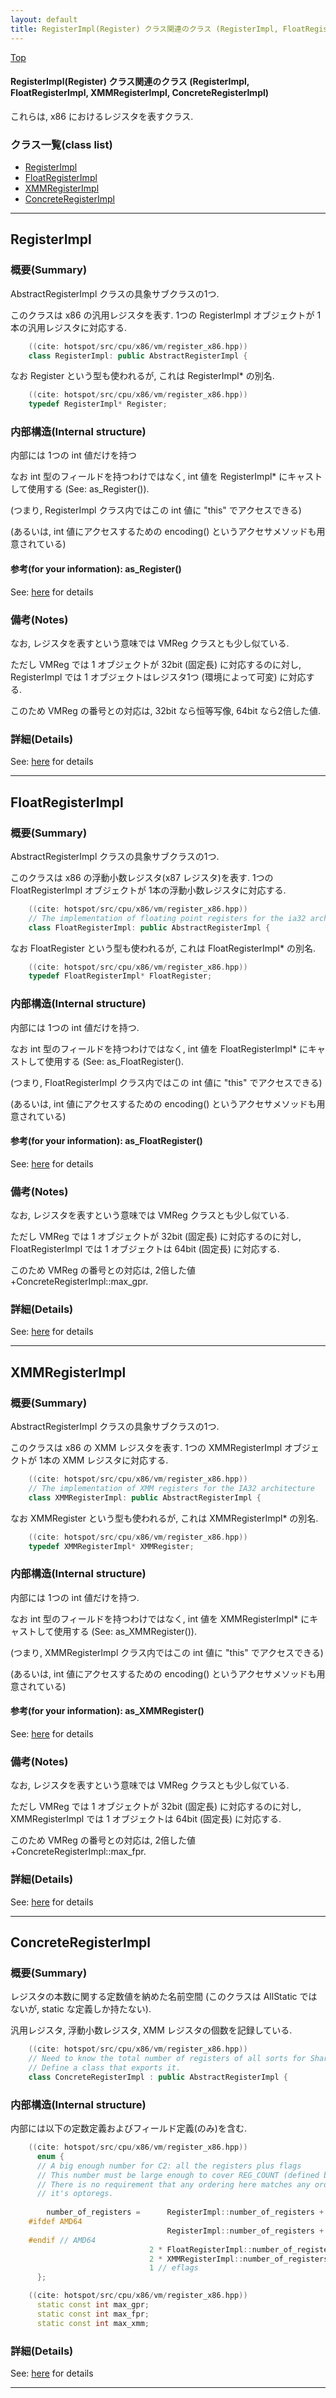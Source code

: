 ```yaml
---
layout: default
title: RegisterImpl(Register) クラス関連のクラス (RegisterImpl, FloatRegisterImpl, XMMRegisterImpl, ConcreteRegisterImpl)
---
```

[Top](../index.html)

#### RegisterImpl(Register) クラス関連のクラス (RegisterImpl, FloatRegisterImpl, XMMRegisterImpl, ConcreteRegisterImpl)

これらは, x86 におけるレジスタを表すクラス.


### クラス一覧(class list)

  * [RegisterImpl](#noaIHf7r_T)
  * [FloatRegisterImpl](#noF_9X9a2V)
  * [XMMRegisterImpl](#noc4dmKoX_)
  * [ConcreteRegisterImpl](#noASZdPAF2)


---
## <a name="noaIHf7r_T" id="noaIHf7r_T">RegisterImpl</a>

### 概要(Summary)
AbstractRegisterImpl クラスの具象サブクラスの1つ.

このクラスは x86 の汎用レジスタを表す.
1つの RegisterImpl オブジェクトが 1本の汎用レジスタに対応する.


```cpp
    ((cite: hotspot/src/cpu/x86/vm/register_x86.hpp))
    class RegisterImpl: public AbstractRegisterImpl {
```

なお Register という型も使われるが, これは RegisterImpl* の別名.


```cpp
    ((cite: hotspot/src/cpu/x86/vm/register_x86.hpp))
    typedef RegisterImpl* Register;
```

### 内部構造(Internal structure)
内部には 1つの int 値だけを持つ

なお int 型のフィールドを持つわけではなく, 
int 値を RegisterImpl* にキャストして使用する (See: as_Register()).

(つまり, RegisterImpl クラス内ではこの int 値に "this" でアクセスできる)

(あるいは, int 値にアクセスするための encoding() というアクセサメソッドも用意されている)

#### 参考(for your information): as_Register()
See: [here](no2935IHC.html) for details
### 備考(Notes)
なお, レジスタを表すという意味では VMReg クラスとも少し似ている.

ただし VMReg では 1 オブジェクトが 32bit (固定長) に対応するのに対し, 
RegisterImpl では 1 オブジェクトはレジスタ1つ (環境によって可変) に対応する.

このため VMReg の番号との対応は, 32bit なら恒等写像, 64bit なら2倍した値.




### 詳細(Details)
See: [here](../doxygen/classRegisterImpl.html) for details

---
## <a name="noF_9X9a2V" id="noF_9X9a2V">FloatRegisterImpl</a>

### 概要(Summary)
AbstractRegisterImpl クラスの具象サブクラスの1つ.

このクラスは x86 の浮動小数レジスタ(x87 レジスタ)を表す.
1つの FloatRegisterImpl オブジェクトが 1本の浮動小数レジスタに対応する.


```cpp
    ((cite: hotspot/src/cpu/x86/vm/register_x86.hpp))
    // The implementation of floating point registers for the ia32 architecture
    class FloatRegisterImpl: public AbstractRegisterImpl {
```

なお FloatRegister という型も使われるが, これは FloatRegisterImpl* の別名.


```cpp
    ((cite: hotspot/src/cpu/x86/vm/register_x86.hpp))
    typedef FloatRegisterImpl* FloatRegister;
```

### 内部構造(Internal structure)
内部には 1つの int 値だけを持つ.

なお int 型のフィールドを持つわけではなく, 
int 値を FloatRegisterImpl* にキャストして使用する (See: as_FloatRegister().

(つまり, FloatRegisterImpl クラス内ではこの int 値に "this" でアクセスできる)

(あるいは, int 値にアクセスするための encoding() というアクセサメソッドも用意されている)

#### 参考(for your information): as_FloatRegister()
See: [here](no2935VRI.html) for details
### 備考(Notes)
なお, レジスタを表すという意味では VMReg クラスとも少し似ている.

ただし VMReg では 1 オブジェクトが 32bit (固定長) に対応するのに対し, 
FloatRegisterImpl では 1 オブジェクトは 64bit (固定長) に対応する.

このため VMReg の番号との対応は, 2倍した値+ConcreteRegisterImpl::max_gpr.




### 詳細(Details)
See: [here](../doxygen/classFloatRegisterImpl.html) for details

---
## <a name="noc4dmKoX_" id="noc4dmKoX_">XMMRegisterImpl</a>

### 概要(Summary)
AbstractRegisterImpl クラスの具象サブクラスの1つ.

このクラスは x86 の XMM レジスタを表す.
1つの XMMRegisterImpl オブジェクトが 1本の XMM レジスタに対応する.


```cpp
    ((cite: hotspot/src/cpu/x86/vm/register_x86.hpp))
    // The implementation of XMM registers for the IA32 architecture
    class XMMRegisterImpl: public AbstractRegisterImpl {
```

なお XMMRegister という型も使われるが, これは XMMRegisterImpl* の別名.


```cpp
    ((cite: hotspot/src/cpu/x86/vm/register_x86.hpp))
    typedef XMMRegisterImpl* XMMRegister;
```

### 内部構造(Internal structure)
内部には 1つの int 値だけを持つ.

なお int 型のフィールドを持つわけではなく, 
int 値を XMMRegisterImpl* にキャストして使用する (See: as_XMMRegister()).

(つまり, XMMRegisterImpl クラス内ではこの int 値に "this" でアクセスできる)

(あるいは, int 値にアクセスするための encoding() というアクセサメソッドも用意されている)

#### 参考(for your information): as_XMMRegister()
See: [here](no29358va.html) for details
### 備考(Notes)
なお, レジスタを表すという意味では VMReg クラスとも少し似ている.

ただし VMReg では 1 オブジェクトが 32bit (固定長) に対応するのに対し, 
XMMRegisterImpl では 1 オブジェクトは 64bit (固定長) に対応する.

このため VMReg の番号との対応は, 2倍した値+ConcreteRegisterImpl::max_fpr.




### 詳細(Details)
See: [here](../doxygen/classXMMRegisterImpl.html) for details

---
## <a name="noASZdPAF2" id="noASZdPAF2">ConcreteRegisterImpl</a>

### 概要(Summary)
レジスタの本数に関する定数値を納めた名前空間
(このクラスは AllStatic ではないが, static な定義しか持たない).

汎用レジスタ, 浮動小数レジスタ, XMM レジスタの個数を記録している.


```cpp
    ((cite: hotspot/src/cpu/x86/vm/register_x86.hpp))
    // Need to know the total number of registers of all sorts for SharedInfo.
    // Define a class that exports it.
    class ConcreteRegisterImpl : public AbstractRegisterImpl {
```

### 内部構造(Internal structure)
内部には以下の定数定義およびフィールド定義(のみ)を含む.


```cpp
    ((cite: hotspot/src/cpu/x86/vm/register_x86.hpp))
      enum {
      // A big enough number for C2: all the registers plus flags
      // This number must be large enough to cover REG_COUNT (defined by c2) registers.
      // There is no requirement that any ordering here matches any ordering c2 gives
      // it's optoregs.
    
        number_of_registers =      RegisterImpl::number_of_registers +
    #ifdef AMD64
                                   RegisterImpl::number_of_registers +  // "H" half of a 64bit register
    #endif // AMD64
                               2 * FloatRegisterImpl::number_of_registers +
                               2 * XMMRegisterImpl::number_of_registers +
                               1 // eflags
      };
```


```cpp
    ((cite: hotspot/src/cpu/x86/vm/register_x86.hpp))
      static const int max_gpr;
      static const int max_fpr;
      static const int max_xmm;
```




### 詳細(Details)
See: [here](../doxygen/classConcreteRegisterImpl.html) for details

---
